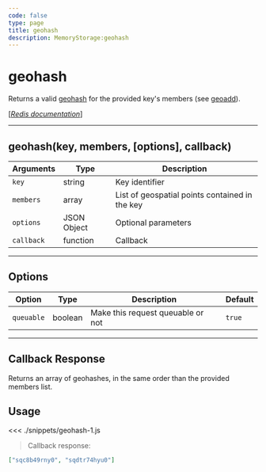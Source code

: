 ```yaml
---
code: false
type: page
title: geohash
description: MemoryStorage:geohash
---
```


# geohash

Returns a valid [geohash](https://en.wikipedia.org/wiki/Geohash) for the provided key's members (see [geoadd](/sdk/js/5/core-classes/memory-storage/geoadd)).

[[_Redis documentation_]](https://redis.io/commands/geohash)

---

## geohash(key, members, [options], callback)

| Arguments  | Type        | Description                                    |
| ---------- | ----------- | ---------------------------------------------- |
| `key`      | string      | Key identifier                                 |
| `members`  | array       | List of geospatial points contained in the key |
| `options`  | JSON Object | Optional parameters                            |
| `callback` | function    | Callback                                       |

---

## Options

| Option     | Type    | Description                       | Default |
| ---------- | ------- | --------------------------------- | ------- |
| `queuable` | boolean | Make this request queuable or not | `true`  |

---

## Callback Response

Returns an array of geohashes, in the same order than the provided members list.

## Usage

<<< ./snippets/geohash-1.js

> Callback response:

```json
["sqc8b49rny0", "sqdtr74hyu0"]
```
